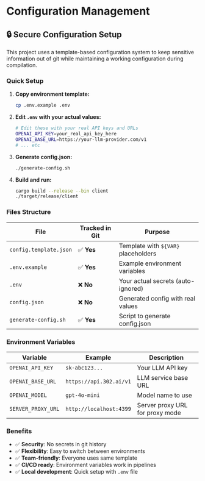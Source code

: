 # Configuration Management

## 🔒 Secure Configuration Setup

This project uses a template-based configuration system to keep sensitive information out of git while maintaining a working configuration during compilation.

### Quick Setup

1. **Copy environment template:**
   ```bash
   cp .env.example .env
   ```

2. **Edit `.env` with your actual values:**
   ```bash
   # Edit these with your real API keys and URLs
   OPENAI_API_KEY=your_real_api_key_here
   OPENAI_BASE_URL=https://your-llm-provider.com/v1
   # ... etc
   ```

3. **Generate config.json:**
   ```bash
   ./generate-config.sh
   ```

4. **Build and run:**
   ```bash
   cargo build --release --bin client
   ./target/release/client
   ```

### Files Structure

| File | Tracked in Git | Purpose |
|------|---------------|---------|
| `config.template.json` | ✅ **Yes** | Template with `${VAR}` placeholders |
| `.env.example` | ✅ **Yes** | Example environment variables |
| `.env` | ❌ **No** | Your actual secrets (auto-ignored) |
| `config.json` | ❌ **No** | Generated config with real values |
| `generate-config.sh` | ✅ **Yes** | Script to generate config.json |

### Environment Variables

| Variable | Example | Description |
|----------|---------|-------------|
| `OPENAI_API_KEY` | `sk-abc123...` | Your LLM API key |
| `OPENAI_BASE_URL` | `https://api.302.ai/v1` | LLM service base URL |
| `OPENAI_MODEL` | `gpt-4o-mini` | Model name to use |
| `SERVER_PROXY_URL` | `http://localhost:4399` | Server proxy URL for proxy mode |

### Benefits

- ✅ **Security**: No secrets in git history
- ✅ **Flexibility**: Easy to switch between environments
- ✅ **Team-friendly**: Everyone uses same template
- ✅ **CI/CD ready**: Environment variables work in pipelines
- ✅ **Local development**: Quick setup with `.env` file
